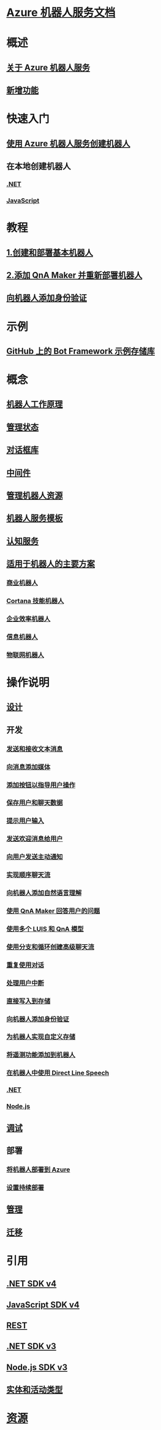# [Azure 机器人服务文档](index.yml)
# 概述
## [关于 Azure 机器人服务](bot-service-overview-introduction.md)
## [新增功能](what-is-new.md)
# 快速入门
## [使用 Azure 机器人服务创建机器人](~/bot-service-quickstart.md)
## 在本地创建机器人
### [.NET](dotnet/bot-builder-dotnet-sdk-quickstart.md)
### [JavaScript](javascript/bot-builder-javascript-quickstart.md)
# 教程
## [1.创建和部署基本机器人](v4sdk/bot-builder-tutorial-basic-deploy.md)
## [2.添加 QnA Maker 并重新部署机器人](v4sdk/bot-builder-tutorial-add-qna.md)
## [向机器人添加身份验证](bot-builder-tutorial-authentication.md)
# 示例
## [GitHub 上的 Bot Framework 示例存储库](https://github.com/Microsoft/BotBuilder-Samples/blob/master/README.md)
# 概念
## [机器人工作原理](v4sdk/bot-builder-basics.md)
## [管理状态](v4sdk/bot-builder-concept-state.md)
## [对话框库](v4sdk/bot-builder-concept-dialog.md)
## [中间件](v4sdk/bot-builder-concept-middleware.md)
## [管理机器人资源](v4sdk/bot-file-basics.md)
<!-- [Language understanding](v4sdk/bot-builder-concept-luis.md) -->
## [机器人服务模板](bot-service-concept-templates.md)
## [认知服务](bot-service-concept-intelligence.md)
## [适用于机器人的主要方案](bot-service-scenario-overview.md)
### [商业机器人](bot-service-scenario-commerce.md)
### [Cortana 技能机器人](bot-service-scenario-cortana-skill.md)
### [企业效率机器人](bot-service-scenario-enterprise-productivity.md)
### [信息机器人](bot-service-scenario-informational.md)
### [物联网机器人](bot-service-scenario-internet-things.md)
# 操作说明 
## [设计](design/TOC.md)
## 开发
<!-- ## [Best practice for welcoming the user](v4sdk/bot-builder-welcome-user.md) -->
### [发送和接收文本消息](v4sdk/bot-builder-howto-send-messages.md)
### [向消息添加媒体](v4sdk/bot-builder-howto-add-media-attachments.md)
### [添加按钮以指导用户操作](v4sdk/bot-builder-howto-add-suggested-actions.md)
### [保存用户和聊天数据](v4sdk/bot-builder-howto-v4-state.md) 
### [提示用户输入](v4sdk/bot-builder-primitive-prompts.md) 
### [发送欢迎消息给用户](v4sdk/bot-builder-send-welcome-message.md)
### [向用户发送主动通知](v4sdk/bot-builder-howto-proactive-message.md)
### [实现顺序聊天流](v4sdk/bot-builder-dialog-manage-conversation-flow.md)
### [向机器人添加自然语言理解](v4sdk/bot-builder-howto-v4-luis.md)
### [使用 QnA Maker 回答用户的问题](v4sdk/bot-builder-howto-qna.md)
### [使用多个 LUIS 和 QnA 模型](v4sdk/bot-builder-tutorial-dispatch.md)
### [使用分支和循环创建高级聊天流](v4sdk/bot-builder-dialog-manage-complex-conversation-flow.md)
### [重复使用对话](v4sdk/bot-builder-compositcontrol.md)
<!--#### [Implement a greeting dialog](v4sdk/bot-builder-dialogs-greeting.md)--TODO: Add once there's a sample.-->
### [处理用户中断](v4sdk/bot-builder-howto-handle-user-interrupt.md)
### [直接写入到存储](v4sdk/bot-builder-howto-v4-storage.md)
### [向机器人添加身份验证](v4sdk/bot-builder-authentication.md)
### [为机器人实现自定义存储](v4sdk/bot-builder-custom-storage.md)
### [将遥测功能添加到机器人](v4sdk/bot-builder-telemetry.md)
### [在机器人中使用 Direct Line Speech](directline-speech-bot.md)
### [.NET](dotnet/TOC.md)
### [Node.js](nodejs/TOC.md)
## [调试](debug/TOC.md)
## 部署
### [将机器人部署到 Azure](bot-builder-deploy-az-cli.md)
### [设置持续部署](bot-service-build-continuous-deployment.md)
## [管理](manage/TOC.md)
## [迁移](v4sdk/migration/TOC.md)
# 引用
## [.NET SDK v4](https://aka.ms/botframework-v4-cs-sdk)
## [JavaScript SDK v4](https://aka.ms/bot-jssdk-v4)
## [REST](rest-api/TOC.md)
## [.NET SDK v3](https://aka.ms/botframework-v3-cs-sdk)
## [Node.js SDK v3](https://aka.ms/bot-jssdk-v3)
## [实体和活动类型](bot-service-activities-entities.md)
# [资源](resources/TOC.md)
